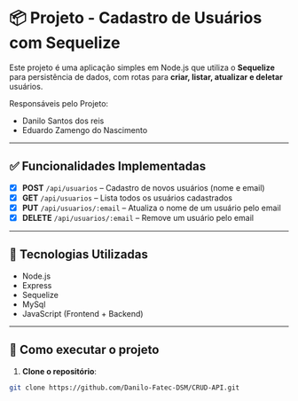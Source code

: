 # 📦 Projeto - Cadastro de Usuários com Sequelize

Este projeto é uma aplicação simples em Node.js que utiliza o **Sequelize** para persistência de dados, com rotas para **criar, listar, atualizar e deletar** usuários.

Responsáveis pelo Projeto: 
- Danilo Santos dos reis
- Eduardo Zamengo do Nascimento
  
---

## ✅ Funcionalidades Implementadas

- [x] **POST** `/api/usuarios` – Cadastro de novos usuários (nome e email)
- [x] **GET** `/api/usuarios` – Lista todos os usuários cadastrados
- [x] **PUT** `/api/usuarios/:email` – Atualiza o nome de um usuário pelo email
- [x] **DELETE** `/api/usuarios/:email` – Remove um usuário pelo email

---

## 🚀 Tecnologias Utilizadas

- Node.js
- Express
- Sequelize
- MySql
- JavaScript (Frontend + Backend)

---

## 🔧 Como executar o projeto

1. **Clone o repositório**:

```bash
git clone https://github.com/Danilo-Fatec-DSM/CRUD-API.git
